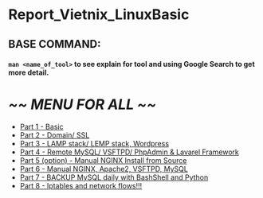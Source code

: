 # Report_Vietnix_LinuxBasic

## BASE COMMAND:
#### `man <name_of_tool>` to see explain for tool and using Google Search to get more detail.

# *~~ MENU FOR ALL ~~*

* <a href='part01/part01.md'>Part 1 - Basic</a>
* <a href='part02/part02.md'>Part 2 - Domain/ SSL</a>
* <a href='part03/part03.md'>Part 3 - LAMP stack/ LEMP stack, Wordpress</a>
* <a href='part04/part04.md'>Part 4 - Remote MySQL/ VSFTPD/ PhpAdmin & Lavarel Framework</a>
* <a href='part05/part05.md'>Part 5 (option) - Manual NGINX Install from Source</a>
* <a href='part06/part06.md'>Part 6 - Manual NGINX, Apache2, VSFTPD, MySQL</a>
* <a href='part07/part07.md'>Part 7 - BACKUP MySQL daily with BashShell and Python</a>
* <a href='part08/part08.md'>Part 8 - Iptables and network flows!!!</a>